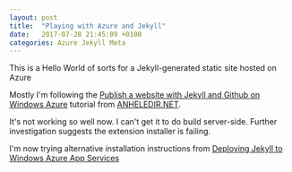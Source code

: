 ```yaml
---
layout: post
title:  "Playing with Azure and Jekyll"
date:   2017-07-28 21:45:09 +0100
categories: Azure Jekyll Meta
---
```

This is a Hello World of sorts for a Jekyll-generated static site hosted on Azure

Mostly I'm following the [Publish a website with Jekyll and Github on Windows Azure][1] tutorial from [ANHELEDIR.NET][2].

It's not working so well now.  I can't get it to do build server-side.  Further investigation suggests the extension installer is failing.  

I'm now trying alternative installation instructions from [Deploying Jekyll to Windows Azure App Services][3]


[1]: https://gordon-breuer.de/azure/2016/03/01/Publish-a-website-with-Jekyll-and-Github-on-Windows-Azure.html
[2]: https://gordon-breuer.de/
[3]: https://rimdev.io/deploying-jekyll-to-windows-azure-app-services/